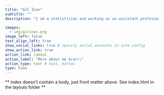 ```yaml
---
title: "Gül İnan"
subtitle: ""
description: "I am a statistician and working as an assistant professor in the Department of Mathematics at Istanbul Technical University, Istanbul, Turkey. In Fall22, I am teaching [MAT555E: Statistical Data Analysis for Computational Sciences](https://mat555e-fall22.github.io) and [MAT221E:Probability Theory](https://gulinan.github.io/mat221e-fall22/)."

images:
  - img/gulinan.png
image_left: false
text_align_left: true
show_social_links: true # specify social accounts in site config
show_action_link: true
action_link: /about
action_label: "More about me &rarr;"
action_type: text # text, button
type: home
---
```


** index doesn't contain a body, just front matter above.
See index.html in the layouts folder **

